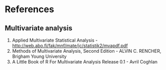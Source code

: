 # References

## Multivariate analysis 
1. Applied Multivariate Statistical Analysis - http://web.abo.fi/fak/mnf/mate/jc/statistik2/mvapdf.pdf
2. Methods of Multivariate Analysis, Second Edition - ALVIN C. RENCHER, Brigham Young University
3. A Little Book of R For Multivariate Analysis Release 0.1 - Avril Coghlan